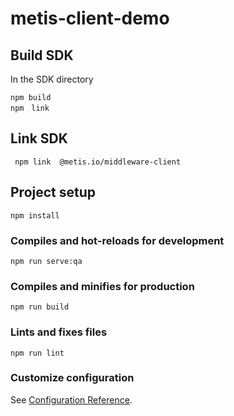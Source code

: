 # metis-client-demo

## Build SDK

In the SDK directory

```
npm build
npm　link
```

## Link SDK

```
 npm link  @metis.io/middleware-client
```

## Project setup
```
npm install
```

### Compiles and hot-reloads for development
```
npm run serve:qa
```

### Compiles and minifies for production
```
npm run build
```

### Lints and fixes files
```
npm run lint
```

### Customize configuration
See [Configuration Reference](https://cli.vuejs.org/config/).
